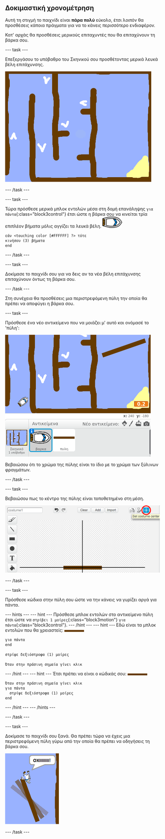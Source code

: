 ## Δοκιμαστική χρονομέτρηση

Αυτή τη στιγμή το παιχνίδι είναι **πάρα πολύ** εύκολο, έτσι λοιπόν θα προσθέσεις κάποια πράγματα για να το κάνεις περισσότερο ενδιαφέρον.

Κατ' αρχάς θα προσθέσεις μερικούς επιταχυντές που θα επιταχύνουν τη βάρκα σου.

--- task ---

Επεξεργάσου το υπόβαθρο του Σκηνικού σου προσθέτοντας μερικά λευκά βέλη επιτάχυνσης.

![screenshot](images/boat-boost.png)

--- /task ---

--- task ---

Τώρα πρόσθεσε μερικά μπλοκ εντολών μέσα στη δομή επανάληψης `για πάντα`{:class="block3control"} έτσι ώστε η βάρκα σου να κινείται τρία επιπλέον βήματα μόλις αγγίζει τα λευκά βέλη. ![αντικείμενο βάρκα](images/boat_resize.png)

```blocks3
εάν <touching color [#FFFFFF] ?> τότε
κινήσου (3) βήματα
end
```

--- /task ---

--- task ---

Δοκίμασε το παιχνίδι σου για να δεις αν τα νέα βέλη επιτάχυνσης επιταχύνουν όντως τη βάρκα σου.

--- /task ---

Στη συνέχεια θα προσθέσεις μια περιστρεφόμενη πύλη την οποία θα πρέπει να αποφύγει η βάρκα σου.

--- task ---

Πρόσθεσε ένα νέο αντικείμενο που να μοιάζει μ' αυτό και ονόμασέ το 'πύλη':

![screenshot](images/boat-gate.png)

Βεβαιώσου ότι το χρώμα της πύλης είναι το ίδιο με το χρώμα των ξύλινων φραγμάτων.

--- /task ---

--- task ---

Βεβαιώσου πως το κέντρο της πύλης είναι τοποθετημένο στη μέση.

![screenshot](images/boat-center.png)

--- /task ---

--- task ---

Πρόσθεσε κώδικα στην πύλη σου ώστε να την κάνεις να γυρίζει αργά για πάντα.

--- hints ---
 --- hint --- Πρόσθεσε μπλοκ εντολών στο αντικείμενο πύλη έτσι ώστε να `στρίβει 1 μοίρες`{:class="block3motion"} `για πάντα`{:class="block3control"}.
--- /hint ---
 --- hint --- Εδώ είναι τα μπλοκ εντολών που θα χρειαστείς: ![πύλη](images/gate.png)

```blocks3
για πάντα
end

στρίψε δεξιόστροφα (1) μοίρες

Όταν στην πράσινη σημαία γίνει κλικ
```

--- /hint --- --- hint --- Έτσι πρέπει να είναι ο κώδικάς σου: ![πύλη](images/gate.png)

```blocks3
Όταν στην πράσινη σημαία γίνει κλικ
για πάντα 
  στρίψε δεξιόστροφα (1) μοίρες
end
```

--- /hint --- --- /hints ---

--- /task ---

--- task ---

Δοκίμασε το παιχνίδι σου ξανά. Θα πρέπει τώρα να έχεις μια περιστρεφόμενη πύλη γύρω από την οποία θα πρέπει να οδηγήσεις τη βάρκα σου.

![screenshot](images/boat-gate-test.png)

--- /task ---